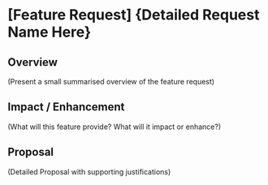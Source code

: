 # [Feature Request] {Detailed Request Name Here}

## Overview

(Present a small summarised overview of the feature request)

## Impact / Enhancement

(What will this feature provide? What will it impact or enhance?)

## Proposal

(Detailed Proposal with supporting justifications)
